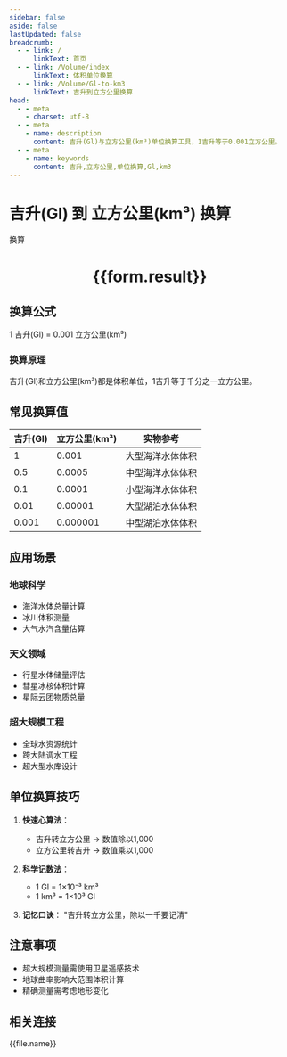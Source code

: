 ```yaml
---
sidebar: false
aside: false
lastUpdated: false
breadcrumb:
  - - link: /
      linkText: 首页
  - - link: /Volume/index
      linkText: 体积单位换算
  - - link: /Volume/Gl-to-km3
      linkText: 吉升到立方公里换算
head:
  - - meta
    - charset: utf-8
  - - meta
    - name: description
      content: 吉升(Gl)与立方公里(km³)单位换算工具，1吉升等于0.001立方公里。
  - - meta
    - name: keywords
      content: 吉升,立方公里,单位换算,Gl,km3
---
```


# 吉升(Gl) 到 立方公里(km³) 换算

<script setup>
import { onMounted, reactive, inject ,ref  } from 'vue'
import { NButton,NForm ,NFormItem,NInput,NInputNumber,NSelect,NCard,useMessage ,NGrid ,NGi } from 'naive-ui'
import { defineClientComponent } from 'vitepress'
import { Volume } from '../../files';

const convert = inject('convert')
const formRef = ref(null);
const rules = {
  number:{
    required: true,
    type: 'number',
    trigger: "blur"
  }
}
const form = reactive({
  number:null,
  result:'',
  title:'吉升(Gl)到立方公里(km³)换算'
})

const convertHandler = (e) => {
  e.preventDefault();
  formRef.value?.validate((errors)=>{
    if (!errors) {
      form.result = `${form.number} Gl = ${convert(form.number).from('Gl').to('km3')} km³`
    }
  })
}
</script>

<n-form size="large" :model="form" ref='formRef' :rules="rules">
  <n-form-item label="数值" path="number">
    <n-input-number size="large" style="width:100%" :min="0" v-model:value="form.number" placeholder="请输入吉升数值" />
  </n-form-item>
  <n-form-item>
    <n-button type="info" style="width:100%" @click="convertHandler">换算</n-button>
  </n-form-item>
</n-form>
<n-card embedded :bordered="false" hoverable>
  <div style="text-align:center">
    <h1>{{form.result}}</h1>
  </div>
</n-card>

## 换算公式
1 吉升(Gl) = 0.001 立方公里(km³)

### 换算原理
吉升(Gl)和立方公里(km³)都是体积单位，1吉升等于千分之一立方公里。

## 常见换算值
| 吉升(Gl) | 立方公里(km³) | 实物参考                 |
|---------|-------------|--------------------------|
| 1       | 0.001 | 大型海洋水体体积          |
| 0.5     | 0.0005 | 中型海洋水体体积          |
| 0.1     | 0.0001 | 小型海洋水体体积          |
| 0.01    | 0.00001 | 大型湖泊水体体积          |
| 0.001   | 0.000001 | 中型湖泊水体体积          |

## 应用场景
### 地球科学
- 海洋水体总量计算
- 冰川体积测量
- 大气水汽含量估算

### 天文领域
- 行星水体储量评估
- 彗星冰核体积计算
- 星际云团物质总量

### 超大规模工程
- 全球水资源统计
- 跨大陆调水工程
- 超大型水库设计

## 单位换算技巧
1. **快速心算法**：
   - 吉升转立方公里 → 数值除以1,000
   - 立方公里转吉升 → 数值乘以1,000

2. **科学记数法**：
   - 1 Gl = 1×10⁻³ km³
   - 1 km³ = 1×10³ Gl

3. **记忆口诀**：
   "吉升转立方公里，除以一千要记清"

## 注意事项
- 超大规模测量需使用卫星遥感技术
- 地球曲率影响大范围体积计算
- 精确测量需考虑地形变化

## 相关连接
<n-grid x-gap="12" :cols="2">
  <n-gi v-for="(file, index) in Volume" :key="index">
    <n-button
      text
      tag="a"
      :href="file.path"
      type="info"
    >
      {{file.name}}
    </n-button>
  </n-gi>
</n-grid>